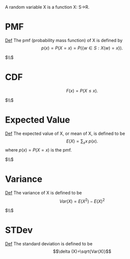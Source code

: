 A random variable X is a function X: S->R.

# PMF
<u>Def</u> The pmf (probability mass function) of X is defined by
$$p(x)=P(X=x)=P(\{w\in S:X(w)=x\}).$$

$\\$

# CDF
$$F(x)=P(X\leq x).$$

$\\$

# Expected Value
<u>Def</u> The expected value of X, or mean of X, is defined to be
$$E(X)=\sum_xx\;p(x).$$
where $p(x)=P(X=x)$ is the pmf.

$\\$

# Variance
<u>Def</u> The variance of X is defined to be
$$Var(X)=E(X^2)-E(X)^2$$

$\\$

# STDev
<u>Def</u> The standard deviation is defined to be
$$\delta (X)=\sqrt{Var(X)}$$